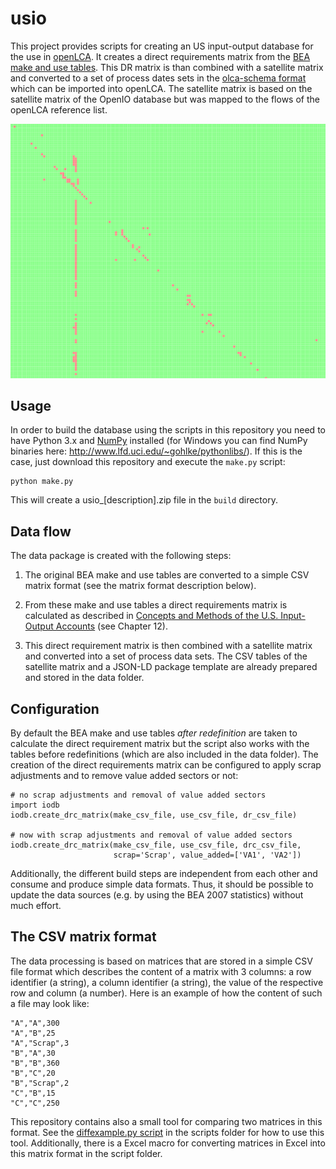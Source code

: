 usio
====
This project provides scripts for creating an US input-output database for the
use in [openLCA](http://www.openlca.org/). It creates a direct requirements 
matrix from the [BEA make and use tables](http://www.bea.gov/industry/io_benchmark.htm). 
This DR matrix is than combined with a satellite matrix and converted to a set of 
process dates sets in the [olca-schema format](https://github.com/GreenDelta/olca-schema) 
which can be imported into openLCA. The satellite matrix is based on the 
satellite matrix of the OpenIO database but was mapped to the flows of the 
openLCA reference list.

![matrix-diff example](diff_example.png)

Usage
-----
In order to build the database using the scripts in this repository you need to 
have Python 3.x and [NumPy](http://www.numpy.org/) installed (for Windows you 
can find NumPy binaries here: http://www.lfd.uci.edu/~gohlke/pythonlibs/). If
this is the case, just download this repository and execute the `make.py` 
script:

    python make.py
    
This will create a usio\_[description].zip file in the `build` directory.


Data flow
---------
The data package is created with the following steps:

1. The original BEA make and use tables are converted to a simple CSV matrix
format (see the matrix format description below).

2. From these make and use tables a direct requirements matrix is calculated
as described in [Concepts and Methods of the U.S. Input-Output Accounts][1] 
(see Chapter 12).

3. This direct requirement matrix is then combined with a satellite matrix
and converted into a set of process data sets. The CSV tables of the satellite
matrix and a JSON-LD package template are already prepared and stored in the 
data folder.

[1]:http://www.bea.gov/papers/pdf/IOmanual_092906.pdf "Karen J. Horowitz, Mark A. Planting: Concepts and Methods of the U.S. Input-Output Accounts. 2006"


Configuration
-------------
By default the BEA make and use tables _after redefinition_ are taken to 
calculate the direct requirement matrix but the script also works with the
tables before redefinitions (which are also included in the data folder). The
creation of the direct requirements matrix can be configured to apply scrap
adjustments and to remove value added sectors or not:

    # no scrap adjustments and removal of value added sectors
    import iodb    
    iodb.create_drc_matrix(make_csv_file, use_csv_file, dr_csv_file)

    # now with scrap adjustments and removal of value added sectors
    iodb.create_drc_matrix(make_csv_file, use_csv_file, drc_csv_file, 
                           scrap='Scrap', value_added=['VA1', 'VA2'])

Additionally, the different build steps are independent from each other and
consume and produce simple data formats. Thus, it should be possible to update
the data sources (e.g. by using the BEA 2007 statistics) without much effort.


The CSV matrix format
---------------------
The data processing is based on matrices that are stored in a simple CSV file
format which describes the content of a matrix with 3 columns: a row identifier
(a string), a column identifier (a string), the value of the respective row
and column (a number). Here is an example of how the content of such a file may
look like:

    "A","A",300
    "A","B",25
    "A","Scrap",3
    "B","A",30
    "B","B",360
    "B","C",20
    "B","Scrap",2
    "C","B",15
    "C","C",250

This repository contains also a small tool for comparing two matrices in this 
format. See the [diffexample.py script](scripts/diffexample.py) in the scripts
folder for how to use this tool. Additionally, there is a Excel macro for
converting matrices in Excel into this matrix format in the script folder.